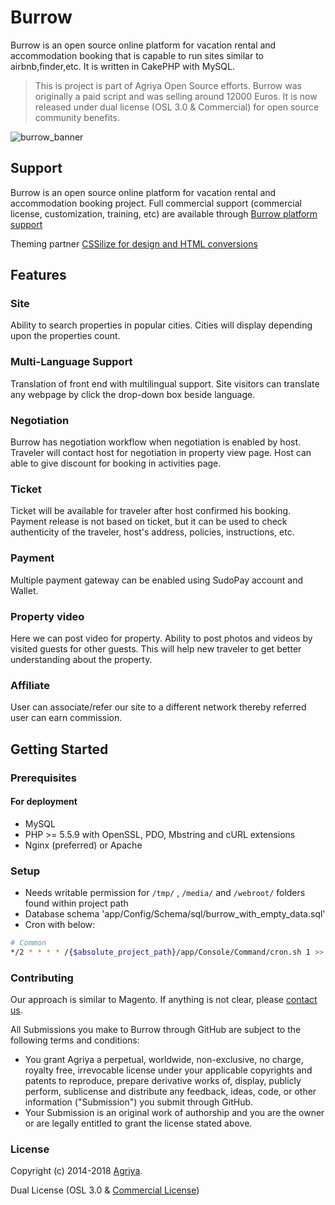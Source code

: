 # Burrow

Burrow is an open source online platform for vacation rental and accommodation booking that is capable to run sites similar to airbnb,finder,etc. It is written in CakePHP with MySQL.

> This is project is part of Agriya Open Source efforts. Burrow was originally a paid script and was selling around 12000 Euros. It is now released under dual license (OSL 3.0 & Commercial) for open source community benefits.

![burrow_banner](https://user-images.githubusercontent.com/4700341/48258940-719bb280-e43c-11e8-998d-4d7aedda4933.png)

## Support

Burrow is an open source online platform for vacation rental and accommodation booking project. Full commercial support (commercial license, customization, training, etc) are available through [Burrow platform support](https://www.agriya.com/products/airbnb-clone)

Theming partner [CSSilize for design and HTML conversions](http://cssilize.com/)

## Features

### Site

Ability to search properties in popular cities. Cities will display depending upon the properties count.

### Multi-Language Support

Translation of front end with multilingual support. Site visitors can translate any webpage by click the drop-down box beside language.

### Negotiation

Burrow has negotiation workflow when negotiation is enabled by host. Traveler will contact host for negotiation in property view page. Host can able to give discount for booking in activities page.

### Ticket

Ticket will be available for traveler after host confirmed his booking. Payment release is not based on ticket, but it can be used to check authenticity of the traveler, host's address, policies, instructions, etc.

### Payment

Multiple payment gateway can be enabled using SudoPay account and Wallet.

### Property video

Here we can post video for property. Ability to post photos and videos by visited guests for other guests. This will help new traveler to get better understanding about the property.

### Affiliate

User can associate/refer our site to a different network thereby referred user can earn commission.

## Getting Started

### Prerequisites

#### For deployment

* MySQL
* PHP >= 5.5.9 with OpenSSL, PDO, Mbstring and cURL extensions
* Nginx (preferred) or Apache

### Setup

* Needs writable permission for `/tmp/` , `/media/` and `/webroot/` folders found within project path
* Database schema 'app/Config/Schema/sql/burrow_with_empty_data.sql'
* Cron with below:
```bash
# Common
*/2 * * * * /{$absolute_project_path}/app/Console/Command/cron.sh 1 >> /{$absolute_project_path}/app/tmp/error.log 2 >> /{$absolute_project_path}/app/tmp/error.log
```

### Contributing

Our approach is similar to Magento. If anything is not clear, please [contact us](https://www.agriya.com/contact).

All Submissions you make to Burrow through GitHub are subject to the following terms and conditions:

* You grant Agriya a perpetual, worldwide, non-exclusive, no charge, royalty free, irrevocable license under your applicable copyrights and patents to reproduce, prepare derivative works of, display, publicly perform, sublicense and distribute any feedback, ideas, code, or other information ("Submission") you submit through GitHub.
* Your Submission is an original work of authorship and you are the owner or are legally entitled to grant the license stated above.


### License

Copyright (c) 2014-2018 [Agriya](https://www.agriya.com/).

Dual License (OSL 3.0 & [Commercial License](https://www.agriya.com/contact))
